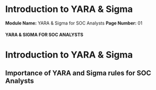 <!--
 // Platform: Academy
// URL: https://academy.hackthebox.com/module/234/section/2511
// Platform Version: V1
// Module ID: 234
// Module Name: YARA & Sigma for SOC Analysts
// Module Difficulty: Easy
// Section ID: 2511
// Section Title: Introduction to YARA & Sigma
// Page Title: YARA & Sigma for SOC Analysts
// Page Number: 01
-->

# Introduction to YARA & Sigma

**Module Name:** YARA & Sigma for SOC Analysts **Page Number:** 01

#### YARA & SIGMA FOR SOC ANALYSTS

# Introduction to YARA & Sigma

## Importance of YARA and Sigma rules for SOC Analysts

####